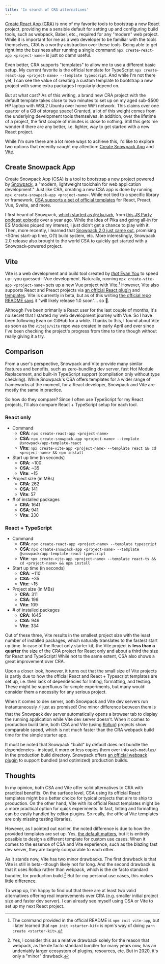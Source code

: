 ```yaml
---
title: 'In search of CRA alternatives'
---
```


[Create React App (CRA)](https://create-react-app.dev/) is one of my favorite tools to bootstrap a new React project, providing me a sensible default for setting up and configuring build tools, such as webpack, Babel, etc., required for any "modern" web project. While it is important for me as a web developer to be familiar with the tools themselves, CRA is a worthy abstraction over these tools. Being able to get right into the business after running a single command `npx create-react-app <project-name>` is just so damn useful.

Even better, CRA supports "templates" to allow me to use a different basic setup. My current favorite is the official template for TypeScript `npx create-react-app <project-name> --template typescript`. And while I'm not there yet, I can see the value of creating a custom template to bootstrap a new project with some extra packages I regularly depend on.

But at what cost? As of this writing, a brand new CRA project with the default template takes close to two minutes to set up on my aged sub-\$500 HP laptop with WSL2 Ubuntu over home WiFi network. This claims over one quarter of a GB of storage space! Granted, a lot of this weight comes from the underlying development tools themselves. In addition, over the lifetime of a project, the first couple of minutes is close to nothing. Still this gets me wonder if there are any better, i.e. lighter, way to get started with a new React project.

While I'm sure there are a lot more ways to achieve this, I'd like to explore two options that recently caught my attention: [Create Snowpack App](<https://www.snowpack.dev/#create-snowpack-app-(csa)>) and [Vite](https://github.com/vitejs/vite).

## Create Snowpack App

Create Snowpack App (CSA) is a tool to bootstrap a new project powered by [Snowpack](https://www.snowpack.dev/), a "modern, lightweight toolchain for web application development." Just like CRA, creating a new CSA app is done by running `npx create-snowpack-app <project-name>`. While not tied to a specific library or framework, [CSA supports a set of official templates](https://www.snowpack.dev/#official-app-templates) for React, Preact, Vue, Svelte, and more.

I first heard of Snowpack, [which started as `@pika/web`](https://www.pika.dev/blog/pika-web-a-future-without-webpack/), from [this JS Party podcast episode](https://changelog.com/jsparty/69) over a year ago. While the idea of Pika and going all-in for ES Modules piqued my interest, I just didn't get a chance to play with it. Then, more recently, I learned that [Snowpack 2.0 just came out](https://www.snowpack.dev/posts/2020-05-26-snowpack-2-0-release/), promising <50ms start-up time, O(1) build system, etc. More interestingly, Snowpack 2.0 release also brought to the world CSA to quickly get started with a Snowpack-powered project.

## Vite

Vite is a web development and build tool created by [_that_ Evan You](https://vuejs.org/) to speed up--you guessed--Vue development. Naturally, running `npx create-vite-app <project-name>` sets up a new Vue project with Vite.[^1] However, Vite also supports React and Preact projects via [an official React plugin](https://github.com/vitejs/vite-plugin-react) and [templates](https://github.com/vitejs/create-vite-app#templates). Vite is currently in beta, but as of this writing [the official repo README says](https://github.com/vitejs/vite#status) it "will likely release 1.0 soon"... so 🤞.

[^1]: The command provided in the official README is `npm init vite-app`, but I later learned that `npm init <starter-kit>` is npm's way of doing `yarn create <starter-kit>`.

Although I've been primarily a React user for the last couple of months, it's no secret that I started my web development journey with Vue. So I have been following Evan on GitHub for a while. Thanks to this, I found about Vite as soon as the `vitejs/vite` repo was created in early April and ever since I've been checking the project's progress from time to time though without really giving it a try.

## Comparison

From a user's perspective, Snowpack and Vite provide many similar features and benefits, such as zero-bundling dev server, fast Hot Module Replacement, and built-in TypeScript support (compilation only without type checking). While Snowpack's CSA offers templates for a wider range of frameworks at the moment, for a React developer, Snowpack and Vite are mostly the same in practice.

So how do they compare? Since I often use TypeScript for my React projects, I'll also compare React + TypeScript setup for each tool.

### React only

- Command
  - **CRA**: `npx create-react-app <project-name>`
  - **CSA**: `npx create-snowpack-app <project-name> --template @snowpack/app-template-react`
  - **Vite**: `npx create-vite-app <project-name> --template react && cd <project-name> && npm install`
- Start up time (in seconds)
  - **CRA**: ~100
  - **CSA**: ~35
  - **Vite**: ~15
- Project size (in MBs)
  - **CRA**: 262
  - **CSA**: 141
  - **Vite**: 57
- \# of installed packages
  - **CRA**: 1641
  - **CSA**: 941
  - **Vite**: 330

### React + TypeScript

- Command
  - **CRA**: `npx create-react-app <project-name> --template typescript`
  - **CSA**: `npx create-snowpack-app <project-name> --template @snowpack/app-template-react-typescript`
  - **Vite**: `npx create-vite-app <project-name> --template react-ts && cd <project-name> && npm install`
- Start up time (in seconds)
  - **CRA**: ~110
  - **CSA**: ~35
  - **Vite**: ~15
- Project size (in MBs)
  - **CRA**: 311
  - **CSA**: 196
  - **Vite**: 109
- \# of installed packages
  - **CRA**: 1645
  - **CSA**: 946
  - **Vite**: 334

Out of these three, Vite results in the smallest project size with the least number of installed packages, which naturally translates to the fastest start up time. In case of the React only starter kit, the Vite project is **less than a quarter** the size of the CRA project for React only and about a third the size for React and TypeScript! While not to the same extent, CSA also shows a great improvement over CRA.

Upon a closer look, however, it turns out that the small size of Vite projects is partly due to how the official React and React + Typescript templates are set up, i.e. their lack of dependencies for linting, formatting, and testing. These might be superfluous for simple experiments, but many would consider them a necessity for any serious project.

When it comes to dev server, both Snowpack and Vite dev servers run instantaneously ⚡ just as promised! One minor difference between them is that the Snowpack dev server automatically opens a browser tab to display the running application while Vite dev server doesn't. When it comes to production build time, both CSA and Vite (using [Rollup](https://rollupjs.org/)) projects show comparable speed, which is not much faster than the CRA webpack build time for the simple starter app.

It must be noted that Snowpack "build" by default does not bundle the dependencies--instead, it more or less copies them over into `web-modules/` in the production build directory. Snowpack offers [an official webpack plugin](https://www.snowpack.dev/#bundle-for-production) to support bundled (and optimized) production builds.

## Thoughts

In my opinion, both CSA and Vite offer solid alternatives to CRA with practical benefits. On the surface level, CSA using its official React templates might be a better choice for typical projects that aim to ship to production. On the other hand, Vite with its official React templates might be a more practical option for quick experiments. In fact, linting and formatting can be easily handled by editor plugins. So really, the official Vite templates are only missing testing libraries.

However, as I pointed out earlier, the noted difference is due to how the provided templates are set up. Yes, [the default matters](https://en.wikipedia.org/wiki/Default_effect), but it is entirely possible to design a different template for custom use cases. When it comes to the essence of CSA and Vite experience, such as the blazing fast dev server, they are largely comparable to each other.

As it stands now, Vite has two minor drawbacks. The first drawback is that Vite is still in beta--though likely not for long. And the second drawback is that it uses Rollup rather than webpack, which is the de facto standard bundler, for production build.[^2] But for my personal use cases, this makes little difference.

[^2]: Yes, I consider this as a relative drawback solely for the reason that webpack, as the de facto standard bundler for many years now, has an undeniably larger ecosystem of plugins, resources, etc. But in 2020, it's only a "minor" drawback.

To wrap up, I'm happy to find out that there are at least two valid alternatives offering real improvements over CRA (e.g. smaller initial project size and faster dev server). I can already see myself using CSA or Vite to set up my next React project.
